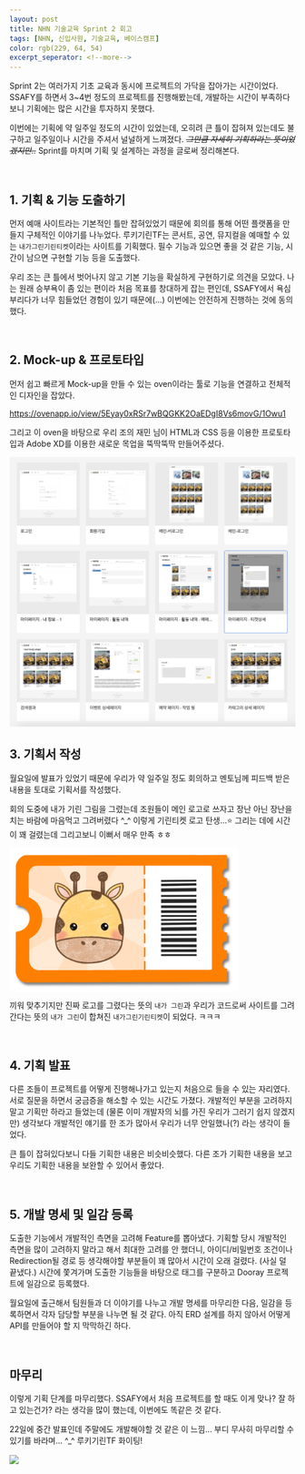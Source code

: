 ```yaml
---
layout: post
title: NHN 기술교육 Sprint 2 회고
tags: [NHN, 신입사원, 기술교육, 베이스캠프]
color: rgb(229, 64, 54)
excerpt_seperator: <!--more-->
---
```


Sprint 2는 여러가지 기초 교육과 동시에 프로젝트의 가닥을 잡아가는 시간이었다. SSAFY를 하면서 3~4번 정도의 프로젝트를 진행해봤는데, 개발하는 시간이 부족하다보니 기획에는 많은 시간을 투자하지 못했다.

이번에는 기획에 약 일주일 정도의 시간이 있었는데, 오히려 큰 틀이 잡혀져 있는데도 불구하고 일주일이나 시간을 주셔서 널널하게 느껴졌다. *~~그만큼 자세히 기획하라는 뜻이었겠지만..~~* Sprint를 마치며 기획 및 설계하는 과정을 글로써 정리해본다.

<br>

## 1. 기획 & 기능 도출하기

먼저 예매 사이트라는 기본적인 틀만 잡혀있었기 때문에 회의를 통해 어떤 플랫폼을 만들지 구체적인 이야기를 나누었다. 루키기린TF는 콘서트, 공연, 뮤지컬을 예매할 수 있는 `내가그린기린티켓`이라는 사이트를 기획했다. 필수 기능과 있으면 좋을 것 같은 기능, 시간이 남으면 구현할 기능 등을 도출했다.

우리 조는 큰 틀에서 벗어나지 않고 기본 기능을 확실하게 구현하기로 의견을 모았다. 나는 원래 승부욕이 좀 있는 편이라 처음 목표를 창대하게 잡는 편인데, SSAFY에서 욕심부리다가 너무 힘들었던 경험이 있기 때문에(...) 이번에는 안전하게 진행하는 것에 동의했다.

<br>

## 2. Mock-up & 프로토타입

먼저 쉽고 빠르게 Mock-up을 만들 수 있는 oven이라는 툴로 기능을 연결하고 전체적인 디자인을 잡았다.

https://ovenapp.io/view/5Eyay0xRSr7wBQGKK2OaEDgI8Vs6movG/1Owu1

그리고 이 oven을 바탕으로 우리 조의 재민 님이 HTML과 CSS 등을 이용한 프로토타입과 Adobe XD를 이용한 새로운 목업을 뚝딱뚝딱 만들어주셨다.

<img src="https://raw.githubusercontent.com/rachel-kwak/rachel-kwak.github.io/master/assets/img/2021-02-05/01.png">

<br>

## 3. 기획서 작성

월요일에 발표가 있었기 때문에 우리가 약 일주일 정도 회의하고 멘토님께 피드백 받은 내용을 토대로 기획서를 작성했다.

회의 도중에 내가 기린 그림을 그렸는데 조원들이 메인 로고로 쓰자고 장난 아닌 장난을 치는 바람에 마음먹고 그려버렸다 ^\_^ 이렇게 기린티켓 로고 탄생...⭐️ 그리는 데에 시간이 꽤 걸렸는데 그리고보니 이뻐서 매우 만족 ㅎㅎ

<img src="https://raw.githubusercontent.com/rachel-kwak/rachel-kwak.github.io/master/assets/img/2021-02-05/02.png" align="center" width="80%">

끼워 맞추기지만 진짜 로고를 그렸다는 뜻의 `내가 그린`과 우리가 코드로써 사이트를 그려간다는 뜻의 `내가 그린`이 합쳐진 `내가그린기린티켓`이 되었다. ㅋㅋㅋ

<br>

## 4. 기획 발표

다른 조들이 프로젝트를 어떻게 진행해나가고 있는지 처음으로 들을 수 있는 자리였다. 서로 질문을 하면서 궁금증을 해소할 수 있는 시간도 가졌다. 개발적인 부분을 고려하지 말고 기획만 하라고 들었는데 (물론 이미 개발자의 뇌를 가진 우리가 그러기 쉽지 않겠지만) 생각보다 개발적인 얘기를 한 조가 많아서 우리가 너무 안일했나(?) 라는 생각이 들었다.

큰 틀이 잡혀있다보니 다들 기획한 내용은 비슷비슷했다. 다른 조가 기획한 내용을 보고 우리도 기획한 내용을 보완할 수 있어서 좋았다.

<br>

## 5. 개발 명세 및 일감 등록

도출한 기능에서 개발적인 측면을 고려해 Feature를 뽑아냈다. 기획할 당시 개발적인 측면을 많이 고려하지 말라고 해서 최대한 고려를 안 했더니, 아이디/비밀번호 조건이나 Redirection될 경로 등 생각해야할 부분들이 꽤 많아서 시간이 오래 걸렸다. (사실 덜 끝냈다.) 시간에 쫓겨가며 도출한 기능들을 바탕으로 태그를 구분하고 Dooray 프로젝트에 일감으로 등록했다.

월요일에 출근해서 팀원들과 더 이야기를 나누고 개발 명세를 마무리한 다음, 일감을 등록하면서 각자 담당할 부분을 나누면 될 것 같다. 아직 ERD 설계를 하지 않아서 어떻게 API를 만들어야 할 지 막막하긴 하다.

<br>

## 마무리

이렇게 기획 단계를 마무리했다. SSAFY에서 처음 프로젝트를 할 때도 이게 맞나? 잘 하고 있는건가? 라는 생각을 많이 했는데, 이번에도 똑같은 것 같다.

22일에 중간 발표인데 주말에도 개발해야할 것 같은 이 느낌... 부디 무사히 마무리할 수 있기를 바라며... ^\_^ 루키기린TF 화이팅!

<img src="https://raw.githubusercontent.com/rachel-kwak/rachel-kwak.github.io/master/assets/img/2021-02-05/03.png" align="center" width="80%">

<br>
